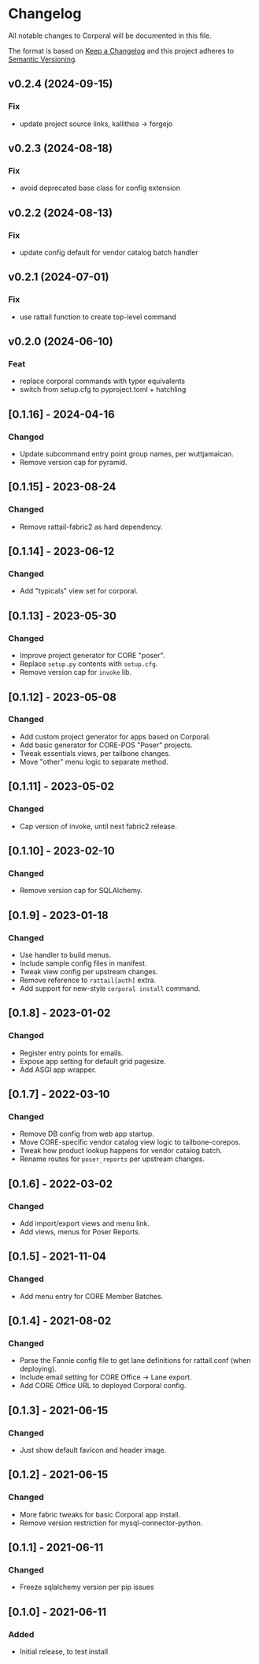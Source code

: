 
# Changelog
All notable changes to Corporal will be documented in this file.

The format is based on [Keep a Changelog](http://keepachangelog.com/en/1.0.0/)
and this project adheres to [Semantic Versioning](http://semver.org/spec/v2.0.0.html).

## v0.2.4 (2024-09-15)

### Fix

- update project source links, kallithea -> forgejo

## v0.2.3 (2024-08-18)

### Fix

- avoid deprecated base class for config extension

## v0.2.2 (2024-08-13)

### Fix

- update config default for vendor catalog batch handler

## v0.2.1 (2024-07-01)

### Fix

- use rattail function to create top-level command

## v0.2.0 (2024-06-10)

### Feat

- replace corporal commands with typer equivalents
- switch from setup.cfg to pyproject.toml + hatchling

## [0.1.16] - 2024-04-16
### Changed
- Update subcommand entry point group names, per wuttjamaican.
- Remove version cap for pyramid.

## [0.1.15] - 2023-08-24
### Changed
- Remove rattail-fabric2 as hard dependency.

## [0.1.14] - 2023-06-12
### Changed
- Add "typicals" view set for corporal.

## [0.1.13] - 2023-05-30
### Changed
- Improve project generator for CORE "poser".
- Replace `setup.py` contents with `setup.cfg`.
- Remove version cap for `invoke` lib.

## [0.1.12] - 2023-05-08
### Changed
- Add custom project generator for apps based on Corporal.
- Add basic generator for CORE-POS "Poser" projects.
- Tweak essentials views, per tailbone changes.
- Move "other" menu logic to separate method.

## [0.1.11] - 2023-05-02
### Changed
- Cap version of invoke, until next fabric2 release.

## [0.1.10] - 2023-02-10
### Changed
- Remove version cap for SQLAlchemy.

## [0.1.9] - 2023-01-18
### Changed
- Use handler to build menus.
- Include sample config files in manifest.
- Tweak view config per upstream changes.
- Remove reference to `rattail[auth]` extra.
- Add support for new-style `corporal install` command.

## [0.1.8] - 2023-01-02
### Changed
- Register entry points for emails.
- Expose app setting for default grid pagesize.
- Add ASGI app wrapper.

## [0.1.7] - 2022-03-10
### Changed
- Remove DB config from web app startup.
- Move CORE-specific vendor catalog view logic to tailbone-corepos.
- Tweak how product lookup happens for vendor catalog batch.
- Rename routes for `poser_reports` per upstream changes.

## [0.1.6] - 2022-03-02
### Changed
- Add import/export views and menu link.
- Add views, menus for Poser Reports.

## [0.1.5] - 2021-11-04
### Changed
- Add menu entry for CORE Member Batches.

## [0.1.4] - 2021-08-02
### Changed
- Parse the Fannie config file to get lane definitions for rattail.conf (when deploying).
- Include email setting for CORE Office -> Lane export.
- Add CORE Office URL to deployed Corporal config.

## [0.1.3] - 2021-06-15
### Changed
- Just show default favicon and header image.

## [0.1.2] - 2021-06-15
### Changed
- More fabric tweaks for basic Corporal app install.
- Remove version restriction for mysql-connector-python.

## [0.1.1] - 2021-06-11
### Changed
- Freeze sqlalchemy version per pip issues

## [0.1.0] - 2021-06-11
### Added
- Initial release, to test install
